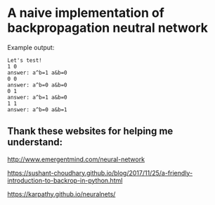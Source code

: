 A naive implementation of backpropagation neutral network
==================

Example output:
```
Let's test!
1 0
answer: a^b=1 a&b=0
0 0
answer: a^b=0 a&b=0
0 1
answer: a^b=1 a&b=0
1 1
answer: a^b=0 a&b=1
```

## Thank these websites for helping me understand:

http://www.emergentmind.com/neural-network

https://sushant-choudhary.github.io/blog/2017/11/25/a-friendly-introduction-to-backrop-in-python.html

https://karpathy.github.io/neuralnets/


